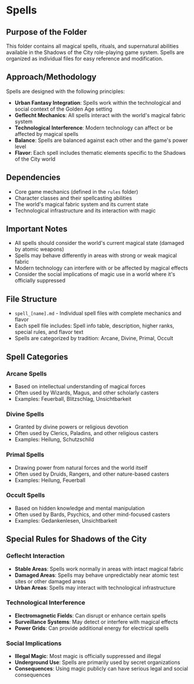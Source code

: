# Spells

## Purpose of the Folder
This folder contains all magical spells, rituals, and supernatural abilities available in the Shadows of the City role-playing game system. Spells are organized as individual files for easy reference and modification.

## Approach/Methodology
Spells are designed with the following principles:
- **Urban Fantasy Integration**: Spells work within the technological and social context of the Golden Age setting
- **Geflecht Mechanics**: All spells interact with the world's magical fabric system
- **Technological Interference**: Modern technology can affect or be affected by magical spells
- **Balance**: Spells are balanced against each other and the game's power level
- **Flavor**: Each spell includes thematic elements specific to the Shadows of the City world

## Dependencies
- Core game mechanics (defined in the `rules` folder)
- Character classes and their spellcasting abilities
- The world's magical fabric system and its current state
- Technological infrastructure and its interaction with magic

## Important Notes
- All spells should consider the world's current magical state (damaged by atomic weapons)
- Spells may behave differently in areas with strong or weak magical fabric
- Modern technology can interfere with or be affected by magical effects
- Consider the social implications of magic use in a world where it's officially suppressed

## File Structure
- `spell_[name].md` - Individual spell files with complete mechanics and flavor
- Each spell file includes: Spell info table, description, higher ranks, special rules, and flavor text
- Spells are categorized by tradition: Arcane, Divine, Primal, Occult

## Spell Categories

### **Arcane Spells**
- Based on intellectual understanding of magical forces
- Often used by Wizards, Magus, and other scholarly casters
- Examples: Feuerball, Blitzschlag, Unsichtbarkeit

### **Divine Spells**
- Granted by divine powers or religious devotion
- Often used by Clerics, Paladins, and other religious casters
- Examples: Heilung, Schutzschild

### **Primal Spells**
- Drawing power from natural forces and the world itself
- Often used by Druids, Rangers, and other nature-based casters
- Examples: Heilung, Feuerball

### **Occult Spells**
- Based on hidden knowledge and mental manipulation
- Often used by Bards, Psychics, and other mind-focused casters
- Examples: Gedankenlesen, Unsichtbarkeit

## Special Rules for Shadows of the City

### **Geflecht Interaction**
- **Stable Areas**: Spells work normally in areas with intact magical fabric
- **Damaged Areas**: Spells may behave unpredictably near atomic test sites or other damaged areas
- **Urban Areas**: Spells may interact with technological infrastructure

### **Technological Interference**
- **Electromagnetic Fields**: Can disrupt or enhance certain spells
- **Surveillance Systems**: May detect or interfere with magical effects
- **Power Grids**: Can provide additional energy for electrical spells

### **Social Implications**
- **Illegal Magic**: Most magic is officially suppressed and illegal
- **Underground Use**: Spells are primarily used by secret organizations
- **Consequences**: Using magic publicly can have serious legal and social consequences

